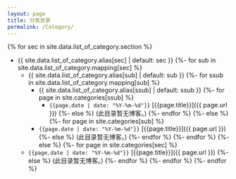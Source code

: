 ```yaml
---
layout: page
title: 分类目录
permalink: /Category/
---
```


{% for sec in site.data.list_of_category.section %}
- {{ site.data.list_of_category.alias[sec] | default: sec }}
    {%- for sub in site.data.list_of_category.mapping[sec] %}
  - {{ site.data.list_of_category.alias[sub] | default: sub }}
        {%- for ssub in site.data.list_of_category.mapping[sub] %}
    - {{ site.data.list_of_category.alias[ssub] | default: ssub }}
            {%- for page in site.categories[ssub] %}
      - `{{page.date | date: "%Y-%m-%d"}}` [{{page.title}}]({{ page.url }})
            {%- else %}
        (此目录暂无博客。)
            {%- endfor %}
        {%- else %}
            {%- for page in site.categories[sub] %}
    - `{{page.date | date: "%Y-%m-%d"}}` [{{page.title}}]({{ page.url }})
            {%- else %}
      (此目录暂无博客。)
            {%- endfor %}
        {%- endfor %}
    {%- else %}
        {%- for page in site.categories[sec] %}
  - `{{page.date | date: "%Y-%m-%d"}}` [{{page.title}}]({{ page.url }})
        {%- else %}
    (此目录暂无博客。)
        {%- endfor %}
    {%- endfor %}
{%- endfor %}
